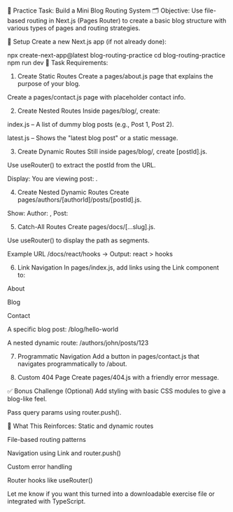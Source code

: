 🧠 Practice Task: Build a Mini Blog Routing System
🗂️ Objective:
Use file-based routing in Next.js (Pages Router) to create a basic blog structure with various types of pages and routing strategies.

🔧 Setup
Create a new Next.js app (if not already done):

npx create-next-app@latest blog-routing-practice
cd blog-routing-practice
npm run dev
📌 Task Requirements:
1. Create Static Routes
Create a pages/about.js page that explains the purpose of your blog.

Create a pages/contact.js page with placeholder contact info.

2. Create Nested Routes
Inside pages/blog/, create:

index.js – A list of dummy blog posts (e.g., Post 1, Post 2).

latest.js – Shows the "latest blog post" or a static message.

3. Create Dynamic Routes
Still inside pages/blog/, create [postId].js.

Use useRouter() to extract the postId from the URL.

Display: You are viewing post: <postId>.

4. Create Nested Dynamic Routes
Create pages/authors/[authorId]/posts/[postId].js.

Show: Author: <authorId>, Post: <postId>

5. Catch-All Routes
Create pages/docs/[...slug].js.

Use useRouter() to display the path as segments.

Example URL /docs/react/hooks → Output: react > hooks

6. Link Navigation
In pages/index.js, add links using the Link component to:

About

Blog

Contact

A specific blog post: /blog/hello-world

A nested dynamic route: /authors/john/posts/123

7. Programmatic Navigation
Add a button in pages/contact.js that navigates programmatically to /about.

8. Custom 404 Page
Create pages/404.js with a friendly error message.

✅ Bonus Challenge (Optional)
Add styling with basic CSS modules to give a blog-like feel.

Pass query params using router.push().

🧪 What This Reinforces:
Static and dynamic routes

File-based routing patterns

Navigation using Link and router.push()

Custom error handling

Router hooks like useRouter()

Let me know if you want this turned into a downloadable exercise file or integrated with TypeScript.